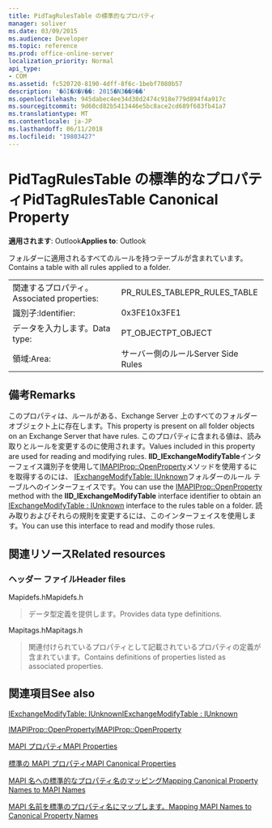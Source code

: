 ```yaml
---
title: PidTagRulesTable の標準的なプロパティ
manager: soliver
ms.date: 03/09/2015
ms.audience: Developer
ms.topic: reference
ms.prod: office-online-server
localization_priority: Normal
api_type:
- COM
ms.assetid: fc520720-8190-4dff-8f6c-1bebf7080b57
description: '�ŏI�X�V��: 2015�N3��9��'
ms.openlocfilehash: 945dabec4ee34d38d2474c918e779d894f4a917c
ms.sourcegitcommit: 9d60cd82b5413446e5bc8ace2cd689f683fb41a7
ms.translationtype: MT
ms.contentlocale: ja-JP
ms.lasthandoff: 06/11/2018
ms.locfileid: "19803427"
---
```

# <a name="pidtagrulestable-canonical-property"></a><span data-ttu-id="13a75-103">PidTagRulesTable の標準的なプロパティ</span><span class="sxs-lookup"><span data-stu-id="13a75-103">PidTagRulesTable Canonical Property</span></span>

  
  
<span data-ttu-id="13a75-104">**適用されます**: Outlook</span><span class="sxs-lookup"><span data-stu-id="13a75-104">**Applies to**: Outlook</span></span> 
  
<span data-ttu-id="13a75-105">フォルダーに適用されるすべてのルールを持つテーブルが含まれています。</span><span class="sxs-lookup"><span data-stu-id="13a75-105">Contains a table with all rules applied to a folder.</span></span>
  
|||
|:-----|:-----|
|<span data-ttu-id="13a75-106">関連するプロパティ。</span><span class="sxs-lookup"><span data-stu-id="13a75-106">Associated properties:</span></span>  <br/> |<span data-ttu-id="13a75-107">PR_RULES_TABLE</span><span class="sxs-lookup"><span data-stu-id="13a75-107">PR_RULES_TABLE</span></span>  <br/> |
|<span data-ttu-id="13a75-108">識別子:</span><span class="sxs-lookup"><span data-stu-id="13a75-108">Identifier:</span></span>  <br/> |<span data-ttu-id="13a75-109">0x3FE1</span><span class="sxs-lookup"><span data-stu-id="13a75-109">0x3FE1</span></span>  <br/> |
|<span data-ttu-id="13a75-110">データを入力します。</span><span class="sxs-lookup"><span data-stu-id="13a75-110">Data type:</span></span>  <br/> |<span data-ttu-id="13a75-111">PT_OBJECT</span><span class="sxs-lookup"><span data-stu-id="13a75-111">PT_OBJECT</span></span>  <br/> |
|<span data-ttu-id="13a75-112">領域:</span><span class="sxs-lookup"><span data-stu-id="13a75-112">Area:</span></span>  <br/> |<span data-ttu-id="13a75-113">サーバー側のルール</span><span class="sxs-lookup"><span data-stu-id="13a75-113">Server Side Rules</span></span>  <br/> |
   
## <a name="remarks"></a><span data-ttu-id="13a75-114">備考</span><span class="sxs-lookup"><span data-stu-id="13a75-114">Remarks</span></span>

<span data-ttu-id="13a75-115">このプロパティは、ルールがある、Exchange Server 上のすべてのフォルダー オブジェクト上に存在します。</span><span class="sxs-lookup"><span data-stu-id="13a75-115">This property is present on all folder objects on an Exchange Server that have rules.</span></span> <span data-ttu-id="13a75-116">このプロパティに含まれる値は、読み取りとルールを変更するのに使用されます。</span><span class="sxs-lookup"><span data-stu-id="13a75-116">Values included in this property are used for reading and modifying rules.</span></span> <span data-ttu-id="13a75-117">**IID_IExchangeModifyTable**インターフェイス識別子を使用して[IMAPIProp::OpenProperty](imapiprop-openproperty.md)メソッドを使用するにを取得するのには、 [IExchangeModifyTable: IUnknown](iexchangemodifytableiunknown.md)フォルダーのルール テーブルへのインターフェイスです。</span><span class="sxs-lookup"><span data-stu-id="13a75-117">You can use the [IMAPIProp::OpenProperty](imapiprop-openproperty.md) method with the **IID_IExchangeModifyTable** interface identifier to obtain an [IExchangeModifyTable : IUnknown](iexchangemodifytableiunknown.md) interface to the rules table on a folder.</span></span> <span data-ttu-id="13a75-118">読み取りおよびそれらの規則を変更するには、このインターフェイスを使用します。</span><span class="sxs-lookup"><span data-stu-id="13a75-118">You can use this interface to read and modify those rules.</span></span> 
  
## <a name="related-resources"></a><span data-ttu-id="13a75-119">関連リソース</span><span class="sxs-lookup"><span data-stu-id="13a75-119">Related resources</span></span>

### <a name="header-files"></a><span data-ttu-id="13a75-120">ヘッダー ファイル</span><span class="sxs-lookup"><span data-stu-id="13a75-120">Header files</span></span>

<span data-ttu-id="13a75-121">Mapidefs.h</span><span class="sxs-lookup"><span data-stu-id="13a75-121">Mapidefs.h</span></span>
  
> <span data-ttu-id="13a75-122">データ型定義を提供します。</span><span class="sxs-lookup"><span data-stu-id="13a75-122">Provides data type definitions.</span></span>
    
<span data-ttu-id="13a75-123">Mapitags.h</span><span class="sxs-lookup"><span data-stu-id="13a75-123">Mapitags.h</span></span>
  
> <span data-ttu-id="13a75-124">関連付けられているプロパティとして記載されているプロパティの定義が含まれています。</span><span class="sxs-lookup"><span data-stu-id="13a75-124">Contains definitions of properties listed as associated properties.</span></span> 
    
## <a name="see-also"></a><span data-ttu-id="13a75-125">関連項目</span><span class="sxs-lookup"><span data-stu-id="13a75-125">See also</span></span>



[<span data-ttu-id="13a75-126">IExchangeModifyTable: IUnknown</span><span class="sxs-lookup"><span data-stu-id="13a75-126">IExchangeModifyTable : IUnknown</span></span>](iexchangemodifytableiunknown.md)
  
[<span data-ttu-id="13a75-127">IMAPIProp::OpenProperty</span><span class="sxs-lookup"><span data-stu-id="13a75-127">IMAPIProp::OpenProperty</span></span>](imapiprop-openproperty.md)


[<span data-ttu-id="13a75-128">MAPI プロパティ</span><span class="sxs-lookup"><span data-stu-id="13a75-128">MAPI Properties</span></span>](mapi-properties.md)
  
[<span data-ttu-id="13a75-129">標準の MAPI プロパティ</span><span class="sxs-lookup"><span data-stu-id="13a75-129">MAPI Canonical Properties</span></span>](mapi-canonical-properties.md)
  
[<span data-ttu-id="13a75-130">MAPI 名への標準的なプロパティ名のマッピング</span><span class="sxs-lookup"><span data-stu-id="13a75-130">Mapping Canonical Property Names to MAPI Names</span></span>](mapping-canonical-property-names-to-mapi-names.md)
  
[<span data-ttu-id="13a75-131">MAPI 名前を標準のプロパティ名にマップします。</span><span class="sxs-lookup"><span data-stu-id="13a75-131">Mapping MAPI Names to Canonical Property Names</span></span>](mapping-mapi-names-to-canonical-property-names.md)

